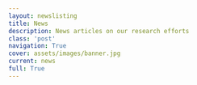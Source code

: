 ```yaml
---
layout: newslisting
title: News
description: News articles on our research efforts
class: 'post'
navigation: True
cover: assets/images/banner.jpg
current: news
full: True
---
```

